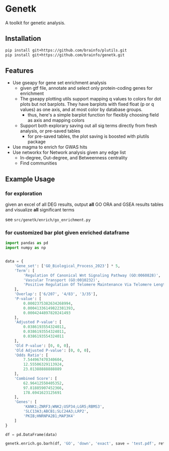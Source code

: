 # Genetk

A toolkit for genetic analysis.

## Installation

```bash
pip install git+https://github.com/brainfo/plutils.git
pip install git+https://github.com/brainfo/genetk.git
```

## Features

- Use gseapy for gene set enrichment analysis
  - given gtf file, annotate and select only protein-coding genes for enrichment
  - The gseapy plotting utils support mapping q values to colors for dot plots but not barplots. They have barplots with fixed float (p or q values) as one axis, and at most color by database groups.
    - thus, here's a simple barplot function for flexibly choosing field as axis and mapping colors
  - Support both explorary saving out all sig terms directly from fresh analysis, or pre-saved tables
    - for pre-saved tables, the plot saving is boosted with plutils package 
- Use magma to enrich for GWAS hits
- Use networkx for Network analysis given any edge list
  - In-degree, Out-degree, and Betweenness centrality
  - Find communities

## Example Usage

### for exploration

given an excel of all DEG results, output **all** GO ORA and GSEA results tables and visualize **all** significant terms

see `src/genetk/enrich/go_enrichment.py`

### for customized bar plot given enriched dataframe
```python
import pandas as pd
import numpy as np


data = {
    'Gene_set': ['GO_Biological_Process_2023'] * 5,
    'Term': [
        'Regulation Of Canonical Wnt Signaling Pathway (GO:0060828)',
        'Vascular Transport (GO:0010232)',
        'Positive Regulation Of Telomere Maintenance Via Telomere Lengthening (GO:1904358)'
    ],
    'Overlap': ['6/207', '4/83', '3/35'],
    'P-value': [
        0.0002375382634268994,
        0.00041336149822381393,
        0.0004244897820241493
    ],
    'Adjusted P-value': [
        0.0386193554324011,
        0.0386193554324011,
        0.0386193554324011
    ],
    'Old P-value': [0, 0, 0],
    'Old Adjusted P-value': [0, 0, 0],
    'Odds Ratio': [
        7.544967470340604,
        12.55506329113924,
        23.01388888888889
    ],
    'Combined Score': [
        62.96412550405352,
        97.81885907452366,
        178.6941623125691
    ],
    'Genes': [
        'KANK1;ZNRF3;WNK2;USP34;LGR5;RBMS3',
        'SLC13A3;ABCB1;SLC24A3;LRP2',
        'PKIB;HNRNPA2B1;MAP3K4'
    ]
}

df = pd.DataFrame(data)

genetk.enrich.go.barh(df, 'GO', 'down', 'exact', save = 'test.pdf', return_ax=False)
```
